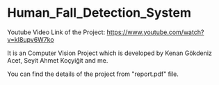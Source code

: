 # Human_Fall_Detection_System

Youtube Video Link of the Project: https://www.youtube.com/watch?v=kI8upv6W7ko

It is an Computer Vision Project which is developed by Kenan Gökdeniz Acet, Seyit Ahmet Koçyiğit and me.

You can find the details of the project from "report.pdf" file.
